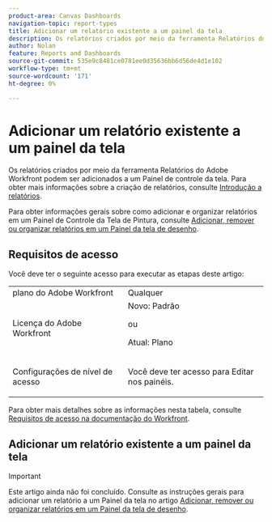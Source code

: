 ```yaml
---
product-area: Canvas Dashboards
navigation-topic: report-types
title: Adicionar um relatório existente a um painel da tela
description: Os relatórios criados por meio da ferramenta Relatórios do Adobe Workfront podem ser adicionados a um Painel de controle da tela.
author: Nolan
feature: Reports and Dashboards
source-git-commit: 535e9c8481ce0781ee0d35636bb6d56de4d1e102
workflow-type: tm+mt
source-wordcount: '171'
ht-degree: 0%

---
```


# Adicionar um relatório existente a um painel da tela

Os relatórios criados por meio da ferramenta Relatórios do Adobe Workfront podem ser adicionados a um Painel de controle da tela. Para obter mais informações sobre a criação de relatórios, consulte [Introdução a relatórios](/help/quicksilver/reports-and-dashboards/reports/reporting/get-started-reports-workfront.md).

Para obter informações gerais sobre como adicionar e organizar relatórios em um Painel de Controle da Tela de Pintura, consulte [Adicionar, remover ou organizar relatórios em um Painel da tela de desenho](/help/quicksilver/reports-and-dashboards/canvas-dashboards/manage-canvas-dashboards/add-remove-arrange-reports.md).

## Requisitos de acesso

Você deve ter o seguinte acesso para executar as etapas deste artigo:

<table style="table-layout:auto"> 
 <col> 
 <col> 
 <tbody> 
  <tr> 
   <td role="rowheader">plano do Adobe Workfront</td> 
   <td>Qualquer</td> 
  </tr> 
  <tr> 
   <td role="rowheader">Licença do Adobe Workfront</td> 
   <td>Novo: Padrão
   <p>ou</p>
   <p>Atual: Plano</p></td> 
  </tr> 
  <tr> 
   <td role="rowheader">Configurações de nível de acesso</td> 
   <td> <p>Você deve ter acesso para Editar nos painéis.</p></td> 
  </tr> 
 </tbody> 
</table>

Para obter mais detalhes sobre as informações nesta tabela, consulte [Requisitos de acesso na documentação do Workfront](/help/quicksilver/administration-and-setup/add-users/access-levels-and-object-permissions/access-level-requirements-in-documentation.md).

## Adicionar um relatório existente a um painel da tela

>[!IMPORTANT]
>
>Este artigo ainda não foi concluído. Consulte as instruções gerais para adicionar um relatório a um Painel da tela no artigo [Adicionar, remover ou organizar relatórios em um Painel da tela de desenho](/help/quicksilver/reports-and-dashboards/canvas-dashboards/manage-canvas-dashboards/add-remove-arrange-reports.md).
